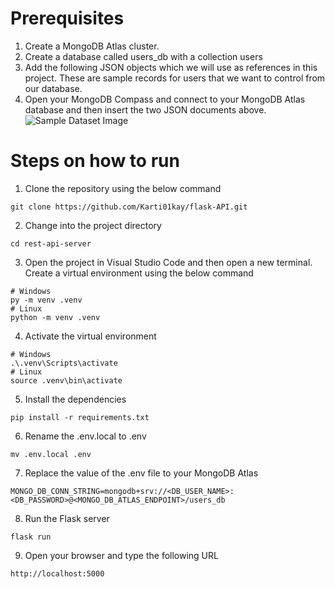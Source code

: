 # Prerequisites  
1.  Create a MongoDB Atlas cluster.
2.  Create a database called users_db with a collection users
3.  Add the following JSON objects which we will use as references in this project. These are sample records for users that we want to control from our database.
4.  Open your MongoDB Compass and connect to your MongoDB Atlas database and then insert the two JSON documents above.
   ![Sample Dataset Image](https://i.postimg.cc/SR7jqdtm/Screenshot-271.png)
    
   
# Steps on how to run  
1)  Clone the repository using the below command  
```
git clone https://github.com/Karti01kay/flask-API.git
```  
2) Change into the project directory
```
cd rest-api-server
```
3) Open the project in Visual Studio Code and then open a new terminal. Create a virtual environment using the below command
```
# Windows
py -m venv .venv
# Linux
python -m venv .venv
```
4) Activate the virtual environment
```
# Windows
.\.venv\Scripts\activate
# Linux
source .venv\bin\activate
```
5) Install the dependencies
```
pip install -r requirements.txt
```  
6) Rename the .env.local to .env
```
mv .env.local .env
```  
7) Replace the value of the .env file to your MongoDB Atlas  
```
MONGO_DB_CONN_STRING=mongodb+srv://<DB_USER_NAME>:<DB_PASSWORD>@<MONGO_DB_ATLAS_ENDPOINT>/users_db
```
8) Run the Flask server
```
flask run
```
9) Open your browser and type the following URL
```
http://localhost:5000
```
